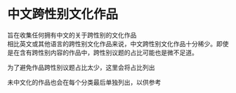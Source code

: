 # 中文跨性别文化作品

旨在收集任何拥有中文的关于跨性别的文化作品  
相比英文或其他语言的跨性别文化作品来说，中文跨性别文化作品十分稀少。即使是在含有跨性别内容的作品中，跨性别议题的占比可能也是微不足道。

为了避免作品跨性别议题占比太少，这里会将占比列出

未中文化的作品也会在每个分类最后单独列出，以供参考

